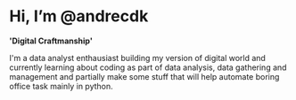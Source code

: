 # Hi, I’m @andrecdk

**'Digital Craftmanship'**

I'm a data analyst enthausiast building my version of digital world and currently learning about coding as part of data analysis, data gathering and management and partially make some stuff that will help automate boring office task mainly in python.


<!---
andrecdk/andrecdk is a ✨ special ✨ repository because its `README.md` (this file) appears on your GitHub profile.
You can click the Preview link to take a look at your changes.
--->

